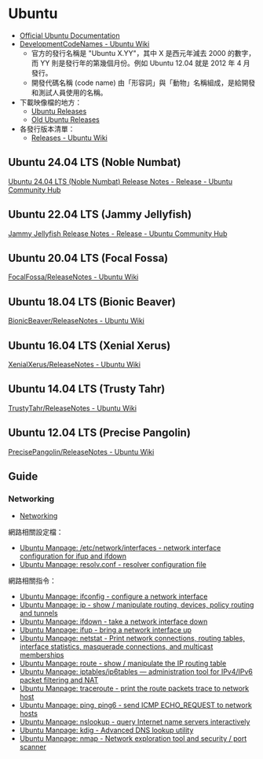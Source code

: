 # Ubuntu

* [Official Ubuntu Documentation](https://help.ubuntu.com/)
* [DevelopmentCodeNames - Ubuntu Wiki](https://wiki.ubuntu.com/DevelopmentCodeNames)
  * 官方的發行名稱是 "Ubuntu X.YY"，其中 X 是西元年減去 2000 的數字，而 YY 則是發行年的第幾個月份。例如 Ubuntu 12.04 就是 2012 年 4 月發行。
  * 開發代碼名稱 (code name) 由「形容詞」與「動物」名稱組成，是給開發和測試人員使用的名稱。
* 下載映像檔的地方：
  * [Ubuntu Releases](http://releases.ubuntu.com/)
  * [Old Ubuntu Releases](http://old-releases.ubuntu.com/releases/)
* 各發行版本清單：
  * [Releases - Ubuntu Wiki](https://wiki.ubuntu.com/Releases)

## Ubuntu 24.04 LTS (Noble Numbat)

[Ubuntu 24.04 LTS (Noble Numbat) Release Notes - Release - Ubuntu Community Hub](https://wiki.ubuntu.com/NobleNumbat/ReleaseNotes)

## Ubuntu 22.04 LTS (Jammy Jellyfish)

[Jammy Jellyfish Release Notes - Release - Ubuntu Community Hub](https://wiki.ubuntu.com/JammyJellyfish/ReleaseNotes)
## Ubuntu 20.04 LTS (Focal Fossa)

[FocalFossa/ReleaseNotes - Ubuntu Wiki](https://wiki.ubuntu.com/FocalFossa/ReleaseNotes)

## Ubuntu 18.04 LTS (Bionic Beaver)

[BionicBeaver/ReleaseNotes - Ubuntu Wiki](https://wiki.ubuntu.com/BionicBeaver/ReleaseNotes)

## Ubuntu 16.04 LTS (Xenial Xerus)

[XenialXerus/ReleaseNotes - Ubuntu Wiki](https://wiki.ubuntu.com/XenialXerus/ReleaseNotes)

## Ubuntu 14.04 LTS (Trusty Tahr)

[TrustyTahr/ReleaseNotes - Ubuntu Wiki](https://wiki.ubuntu.com/TrustyTahr/ReleaseNotes)

## Ubuntu 12.04 LTS (Precise Pangolin)

[PrecisePangolin/ReleaseNotes - Ubuntu Wiki](https://wiki.ubuntu.com/PrecisePangolin/ReleaseNotes)

## Guide

### Networking

* [Networking](https://help.ubuntu.com/lts/serverguide/networking.html.en)

網路相關設定檔：
* [Ubuntu Manpage: /etc/network/interfaces - network interface configuration for ifup and ifdown](http://manpages.ubuntu.com/manpages/xenial/en/man5/interfaces.5.html)
* [Ubuntu Manpage: resolv.conf - resolver configuration file](http://manpages.ubuntu.com/manpages/xenial/en/man5/resolv.conf.5.html)

網路相關指令：
* [Ubuntu Manpage: ifconfig - configure a network interface](http://manpages.ubuntu.com/manpages/xenial/en/man8/ifconfig.8.html)
* [Ubuntu Manpage: ip - show / manipulate routing, devices, policy routing and tunnels](http://manpages.ubuntu.com/manpages/xenial/en/man8/ip.8.html)
* [Ubuntu Manpage: ifdown - take a network interface down](http://manpages.ubuntu.com/manpages/trusty/en/man8/ifdown.8.html)
* [Ubuntu Manpage: ifup - bring a network interface up](http://manpages.ubuntu.com/manpages/trusty/en/man8/ifup.8.html)
* [Ubuntu Manpage: netstat - Print  network  connections,  routing tables, interface statistics, masquerade connections, and multicast memberships](http://manpages.ubuntu.com/manpages/xenial/en/man8/netstat.8.html)
* [Ubuntu Manpage: route - show / manipulate the IP routing table](http://manpages.ubuntu.com/manpages/xenial/en/man8/route.8.html)
* [Ubuntu Manpage: iptables/ip6tables — administration tool for IPv4/IPv6 packet filtering and NAT](http://manpages.ubuntu.com/manpages/xenial/en/man8/iptables.8.html)
* [Ubuntu Manpage: traceroute - print the route packets trace to network host](http://manpages.ubuntu.com/manpages/xenial/en/man1/traceroute6.db.1.html)
* [Ubuntu Manpage: ping, ping6 - send ICMP ECHO_REQUEST to network hosts](http://manpages.ubuntu.com/manpages/xenial/en/man8/ping.8.html)
* [Ubuntu Manpage: nslookup - query Internet name servers interactively](http://manpages.ubuntu.com/manpages/xenial/en/man1/nslookup.1.html)
* [Ubuntu Manpage: kdig - Advanced DNS lookup utility](http://manpages.ubuntu.com/manpages/xenial/en/man1/dig.1.html)
* [Ubuntu Manpage: nmap - Network exploration tool and security / port scanner](http://manpages.ubuntu.com/manpages/xenial/en/man1/nmap.1.html)
